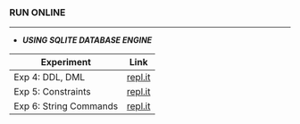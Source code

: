 ### RUN ONLINE

------------

* ***USING SQLITE DATABASE ENGINE***

| Experiment             | Link                                                           |
| ---------------------- | -------------------------------------------------------------- |
| Exp 4: DDL, DML        | [repl.it](https://repl.it/@VaibhavSingh4/exp4-ddl-dmlcommands) |
| Exp 5: Constraints     | [repl.it](https://repl.it/@VaibhavSingh4/exp5-constraints)     |
| Exp 6: String Commands | [repl.it](https://repl.it/@VaibhavSingh4/exp6-string)          |
